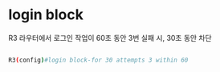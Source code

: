 # login block

R3 라우터에서 로그인 작업이 60초 동안 3번 실패 시, 30초 동안 차단

```bash

R3(config)#login block-for 30 attempts 3 within 60
```
